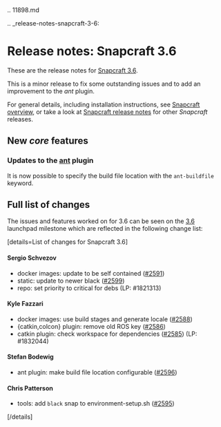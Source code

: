 .. 11898.md

.. _release-notes-snapcraft-3-6:

# Release notes: Snapcraft 3.6

These are the release notes for [Snapcraft 3.6](https://github.com/snapcore/snapcraft/releases/tag/3.6).

This is a minor release to fix some outstanding issues and to add an improvement to the *ant* plugin.

For general details, including installation instructions, see [Snapcraft overview](snapcraft-overview.md), or take a look at [Snapcraft release notes](snapcraft-release-notes.md) for other *Snapcraft* releases.

## New *core* features

### Updates to the [ant](the-ant-plugin.md) plugin

It is now possible to specify the build file location with the `ant-buildfile` keyword.

## Full list of changes

The issues and features worked on for 3.6 can be seen on the [3.6](https://github.com/snapcore/snapcraft/releases/tag/3.6) launchpad milestone which are reflected in the following change list:

[details=List of changes for Snapcraft 3.6]

#### Sergio Schvezov

-   docker images: update to be self contained ([#2591](https://github.com/snapcore/snapcraft/pull/2591))
-   static: update to newer black ([#2599](https://github.com/snapcore/snapcraft/pull/2599))
-   repo: set priority to critical for debs (LP: #1821313)

#### Kyle Fazzari

-   docker images: use build stages and generate locale ([#2588](https://github.com/snapcore/snapcraft/pull/2588))
-   {catkin,colcon} plugin: remove old ROS key ([#2586](https://github.com/snapcore/snapcraft/pull/2586))
-   catkin plugin: check workspace for dependencies ([#2585](https://github.com/snapcore/snapcraft/pull/2585)) (LP: #1832044)

#### Stefan Bodewig

-   ant plugin: make build file location configurable ([#2596](https://github.com/snapcore/snapcraft/pull/2596))

#### Chris Patterson

-   tools: add `black` snap to environment-setup.sh ([#2595](https://github.com/snapcore/snapcraft/pull/2595))



[/details]
